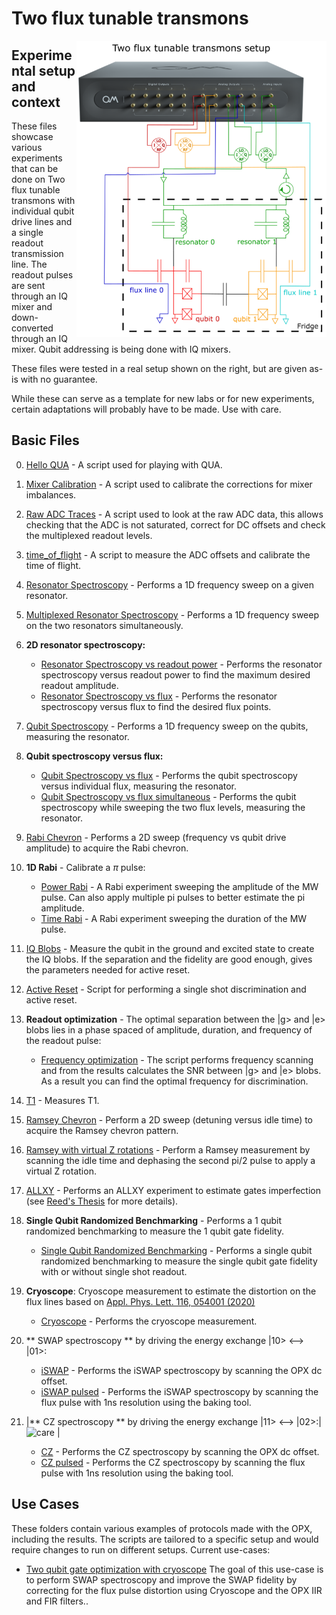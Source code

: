 # Two flux tunable transmons

<img align="right" src="Two Flux Tunable Transmon Setup.PNG" alt="drawing" width="400"/>

## Experimental setup and context

These files showcase various experiments that can be done on Two flux tunable transmons with individual qubit drive lines 
and a single readout transmission line.
The readout pulses are sent through an IQ mixer and down-converted through an IQ mixer. 
Qubit addressing is being done with IQ mixers.

These files were tested in a real setup shown on the right, but are given as-is with no guarantee.

While these can serve as a template for new labs or for new experiments, certain adaptations will probably have to be made.
Use with care.

## Basic Files
0. [Hello QUA](00_hello_qua.py) - A script used for playing with QUA.
1. [Mixer Calibration](01_manual_mixer_calibration.py) - A script used to calibrate the corrections for mixer imbalances.
2. [Raw ADC Traces](02_raw_adc_traces.py) - A script used to look at the raw ADC data, this allows checking that the ADC 
is not saturated, correct for DC offsets and check the multiplexed readout levels.
3. [time_of_flight](03_time_of_flight.py) - A script to measure the ADC offsets and calibrate the time of flight.
4. [Resonator Spectroscopy](04_resonator_spectroscopy_single.py) - Performs a 1D frequency sweep on a given resonator.
5. [Multiplexed Resonator Spectroscopy](05_resonator_spectroscopy_multiplexed.py) - Performs a 1D frequency sweep on the two resonators simultaneously.
6. **2D resonator spectroscopy:**
    * [Resonator Spectroscopy vs readout power](06_resonator_spectroscopy_vs_amplitude.py) - Performs the resonator spectroscopy versus readout power to find the maximum desired readout amplitude.
    * [Resonator Spectroscopy vs flux](06_resonator_spectroscopy_vs_flux.py) - Performs the resonator spectroscopy versus flux to find the desired flux points.
7. [Qubit Spectroscopy](07_qubit_spectroscopy.py) - Performs a 1D frequency sweep on the qubits, measuring the resonator.
8. **Qubit spectroscopy versus flux:**
    * [Qubit Spectroscopy vs flux](08_qubit_spectroscopy_vs_flux.py) - Performs the qubit spectroscopy versus individual flux, measuring the resonator.
    * [Qubit Spectroscopy vs flux simultaneous](08_qubit_spectroscopy_vs_flux_simultaneous.py) - Performs the qubit spectroscopy while sweeping the two flux levels, measuring the resonator.
9. [Rabi Chevron](09_rabi_chevron.py) - Performs a 2D sweep (frequency vs qubit drive amplitude) to acquire the Rabi chevron.
10. **1D Rabi** - Calibrate a $\pi$ pulse:
    * [Power Rabi](10_power_rabi.py) - A Rabi experiment sweeping the amplitude of the MW pulse. Can also apply multiple pi pulses to better estimate the pi amplitude.
    * [Time Rabi](10_time_rabi.py) - A Rabi experiment sweeping the duration of the MW pulse.
11. [IQ Blobs](11_IQ_blobs.py) - Measure the qubit in the ground and excited state to create the IQ blobs. If the separation
and the fidelity are good enough, gives the parameters needed for active reset.
12. [Active Reset](12_IQ_blobs_active_reset.py) - Script for performing a single shot discrimination and active reset.
13. **Readout optimization** - The optimal separation between the |g> and |e> blobs lies in a phase spaced of amplitude, duration, and frequency of the readout pulse:
    * [Frequency optimization](13_readout_frequency_optimization.py) - The script performs frequency scanning and from the results calculates the SNR between |g> and |e> blobs. As a result you can find the optimal frequency for discrimination.
14. [T1](14_T1.py) - Measures T1.
15. [Ramsey Chevron](15_ramsey_chevron.py) - Perform a 2D sweep (detuning versus idle time) to acquire the Ramsey chevron pattern.
16. [Ramsey with virtual Z rotations](16_Ramsey.py) - Perform a Ramsey measurement by scanning the idle time and dephasing the second pi/2 pulse to apply a virtual Z rotation.
17. [ALLXY](17_allxy.py) - Performs an ALLXY experiment to estimate gates imperfection
(see [Reed's Thesis](https://rsl.yale.edu/sites/default/files/files/RSL_Theses/reed.pdf) for more details).
18. **Single Qubit Randomized Benchmarking** - Performs a 1 qubit randomized benchmarking to measure the 1 qubit gate
fidelity.
    * [Single Qubit Randomized Benchmarking](18_single_qubit_RB.py) - Performs a single qubit randomized benchmarking to measure the single qubit gate fidelity with or without single shot readout.
19. **Cryoscope**: Cryoscope measurement to estimate the distortion on the flux lines based on [Appl. Phys. Lett. 116, 054001 (2020)](https://pubs.aip.org/aip/apl/article/116/5/054001/38884/Time-domain-characterization-and-correction-of-on)
    * [Cryoscope](19_cryoscope.py) - Performs the cryoscope measurement.
20. ** SWAP spectroscopy ** by driving the energy exchange |10> <--> |01>:
    * [iSWAP](20_iSWAP.py) - Performs the iSWAP spectroscopy by scanning the OPX dc offset.
    * [iSWAP pulsed](20_iSWAP_pulsed.py) - Performs the iSWAP spectroscopy by scanning the flux pulse with 1ns resolution using the baking tool.



21. |** CZ spectroscopy ** by driving the energy exchange |11> <--> |02>:| ![care](https://img.shields.io/badge/to_be_tested_on_a_real_device-use_with_care-red) |
    * [CZ](21_CZ.py) - Performs the CZ spectroscopy by scanning the OPX dc offset.
    * [CZ pulsed](21_CZ_pulsed.py) - Performs the CZ spectroscopy by scanning the flux pulse with 1ns resolution using the baking tool.
    

## Use Cases

These folders contain various examples of protocols made with the OPX, including the results. The scripts are tailored to
a specific setup and would require changes to run on different setups. Current use-cases:

* [Two qubit gate optimization with cryoscope](./Use%20Case%201%20-%20Two%20qubit%20gate%20optimization%20with%20cryoscope)
The goal of this use-case is to perform SWAP spectroscopy and improve the SWAP fidelity by correcting for the flux pulse 
distortion using Cryoscope and the OPX IIR and FIR filters..

